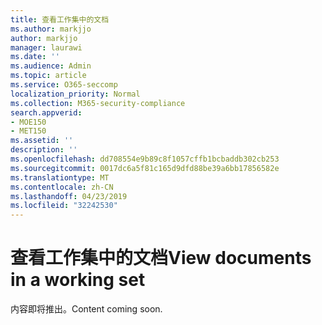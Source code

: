 ```yaml
---
title: 查看工作集中的文档
ms.author: markjjo
author: markjjo
manager: laurawi
ms.date: ''
ms.audience: Admin
ms.topic: article
ms.service: O365-seccomp
localization_priority: Normal
ms.collection: M365-security-compliance
search.appverid:
- MOE150
- MET150
ms.assetid: ''
description: ''
ms.openlocfilehash: dd708554e9b89c8f1057cffb1bcbaddb302cb253
ms.sourcegitcommit: 0017dc6a5f81c165d9dfd88be39a6bb17856582e
ms.translationtype: MT
ms.contentlocale: zh-CN
ms.lasthandoff: 04/23/2019
ms.locfileid: "32242530"
---
```

# <a name="view-documents-in-a-working-set"></a><span data-ttu-id="1d301-102">查看工作集中的文档</span><span class="sxs-lookup"><span data-stu-id="1d301-102">View documents in a working set</span></span>

<span data-ttu-id="1d301-103">内容即将推出。</span><span class="sxs-lookup"><span data-stu-id="1d301-103">Content coming soon.</span></span>